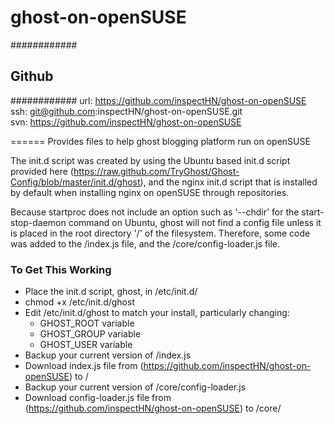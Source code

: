 ghost-on-openSUSE
=================

############
## Github ##
############
url: https://github.com/inspectHN/ghost-on-openSUSE  
ssh: git@github.com:inspectHN/ghost-on-openSUSE.git  
svn: https://github.com/inspectHN/ghost-on-openSUSE

======
Provides files to help ghost blogging platform run on openSUSE

The init.d script was created by using the Ubuntu based init.d script provided here (https://raw.github.com/TryGhost/Ghost-Config/blob/master/init.d/ghost), and the nginx init.d script that is installed by default when installing nginx on openSUSE through repositories.

Because startproc does not include an option such as '--chdir' for the start-stop-daemon command on Ubuntu, ghost will not find a config file unless it is placed in the root directory '/' of the filesystem.  Therefore, some code was added to the <ghost-root>/index.js file, and the <ghost-root>/core/config-loader.js file.

### To Get This Working ###
- Place the init.d script, ghost, in /etc/init.d/
- chmod +x /etc/init.d/ghost
- Edit /etc/init.d/ghost to match your install, particularly changing:
    - GHOST_ROOT variable
    - GHOST_GROUP variable
    - GHOST_USER variable
- Backup your current version of <ghost-root>/index.js
- Download index.js file from (https://github.com/inspectHN/ghost-on-openSUSE) to <ghost-root>/
- Backup your current version of <ghost-root>/core/config-loader.js
- Download config-loader.js file from (https://github.com/inspectHN/ghost-on-openSUSE) to <ghost-root>/core/
